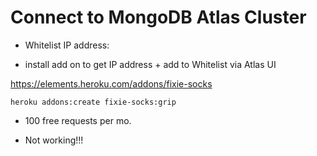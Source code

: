# Connect to MongoDB Atlas Cluster

- Whitelist IP address:

- install add on to get IP address + add to Whitelist via Atlas UI

https://elements.heroku.com/addons/fixie-socks


` heroku addons:create fixie-socks:grip `

- 100 free requests per mo.

- Not working!!!
